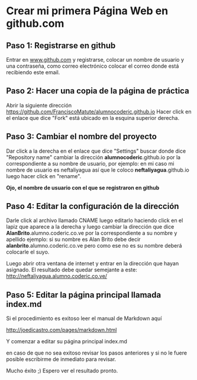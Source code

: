 # Crear mi primera Página Web en github.com

## Paso 1: Registrarse en github

Entrar en www.github.com y registrarse, colocar un nombre de usuario y una contraseña, como correo electrónico colocar el correo donde está recibiendo este email.

## Paso 2: Hacer una copia de la página de práctica

Abrir la siguiente dirección 
https://github.com/FranciscoMatute/alumnocoderic.github.io
Hacer click en el enlace que dice "Fork" está ubicado en la esquina superior derecha.

## Paso 3: Cambiar el nombre del proyecto
Dar click a la derecha en el enlace que dice "Settings"
buscar donde dice "Repository name"
cambiar la dirección **alumnocoderic**.github.io por la correspondiente a su nombre de usuario, por ejemplo: en mi caso mi nombre de usuario es neftaliyagua así que le coloco **neftaliyagua**.github.io luego hacer click en "rename".

**Ojo, el nombre de usuario con el que se registraron en github**

## Paso 4: Editar la configuración de la dirección

Darle click al archivo llamado CNAME luego editarlo haciendo click en el lapiz que aparece a la derecha y luego cambiar la dirección que dice **AlanBrito**.alumno.coderic.co.ve por la correspondiente a su nombre y apellido ejemplo: si su nombre es Alan Brito debe decir **alanbrito**.alumno.coderic.co.ve pero como ese no es su nombre deberá colocarle el suyo.

Luego abrir otra ventana de internet y entrar en la dirección que hayan asignado. El resultado debe quedar semejante a este: http://neftaliyagua.alumno.coderic.co.ve/

## Paso 5: Editar la página principal llamada index.md

Si el procedimiento es exitoso leer el manual de Markdown aquí

http://joedicastro.com/pages/markdown.html

Y comenzar a editar su página principal index.md 

en caso de que no sea exitoso revisar los pasos anteriores y si no le fuere posible escribirme de inmediato para revisar.

Mucho éxito ;)
Espero ver el resultado pronto.

